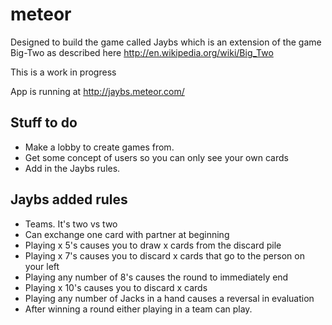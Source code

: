 meteor
======

Designed to build the game called Jaybs which is an extension of the game Big-Two as described here
http://en.wikipedia.org/wiki/Big_Two

This is a work in progress

App is running at http://jaybs.meteor.com/

Stuff to do
---------------------
  - Make a lobby to create games from.
  - Get some concept of users so you can only see your own cards
  - Add in the Jaybs rules.
  
Jaybs added rules
---------------------
  - Teams.  It's two vs two
  - Can exchange one card with partner at beginning
  - Playing x 5's causes you to draw x cards from the discard pile
  - Playing x 7's causes you to discard x cards that go to the person on your left
  - Playing any number of 8's causes the round to immediately end
  - Playing x 10's causes you to discard x cards
  - Playing any number of Jacks in a hand causes a reversal in evaluation
  - After winning a round either playing in a team can play.
